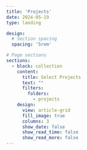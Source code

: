 ```yaml
---
title: 'Projects'
date: 2024-05-19
type: landing

design:
  # Section spacing
  spacing: '5rem'

# Page sections
sections:
  - block: collection
    content:
      title: Select Projects
      text: ""
      filters:
        folders:
          - projects
    design:
      view: article-grid
      fill_image: true
      columns: 3
      show_date: false
      show_read_time: false
      show_read_more: false
---
```

